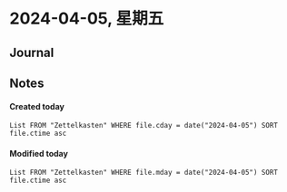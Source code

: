 # 2024-04-05, 星期五
## Journal

## Notes
#### Created today
```dataview
List FROM "Zettelkasten" WHERE file.cday = date("2024-04-05") SORT
file.ctime asc
```


#### Modified today
```dataview
List FROM "Zettelkasten" WHERE file.mday = date("2024-04-05") SORT
file.ctime asc
```